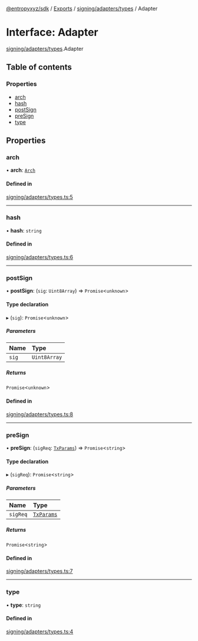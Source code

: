 [@entropyxyz/sdk](../README.md) / [Exports](../modules.md) / [signing/adapters/types](../modules/signing_adapters_types.md) / Adapter

# Interface: Adapter

[signing/adapters/types](../modules/signing_adapters_types.md).Adapter

## Table of contents

### Properties

- [arch](signing_adapters_types.Adapter.md#arch)
- [hash](signing_adapters_types.Adapter.md#hash)
- [postSign](signing_adapters_types.Adapter.md#postsign)
- [preSign](signing_adapters_types.Adapter.md#presign)
- [type](signing_adapters_types.Adapter.md#type)

## Properties

### arch

• **arch**: [`Arch`](../enums/types.Arch.md)

#### Defined in

[signing/adapters/types.ts:5](https://github.com/entropyxyz/sdk/blob/1c426d7/src/signing/adapters/types.ts#L5)

___

### hash

• **hash**: `string`

#### Defined in

[signing/adapters/types.ts:6](https://github.com/entropyxyz/sdk/blob/1c426d7/src/signing/adapters/types.ts#L6)

___

### postSign

• **postSign**: (`sig`: `Uint8Array`) => `Promise`\<`unknown`\>

#### Type declaration

▸ (`sig`): `Promise`\<`unknown`\>

##### Parameters

| Name | Type |
| :------ | :------ |
| `sig` | `Uint8Array` |

##### Returns

`Promise`\<`unknown`\>

#### Defined in

[signing/adapters/types.ts:8](https://github.com/entropyxyz/sdk/blob/1c426d7/src/signing/adapters/types.ts#L8)

___

### preSign

• **preSign**: (`sigReq`: [`TxParams`](signing.TxParams.md)) => `Promise`\<`string`\>

#### Type declaration

▸ (`sigReq`): `Promise`\<`string`\>

##### Parameters

| Name | Type |
| :------ | :------ |
| `sigReq` | [`TxParams`](signing.TxParams.md) |

##### Returns

`Promise`\<`string`\>

#### Defined in

[signing/adapters/types.ts:7](https://github.com/entropyxyz/sdk/blob/1c426d7/src/signing/adapters/types.ts#L7)

___

### type

• **type**: `string`

#### Defined in

[signing/adapters/types.ts:4](https://github.com/entropyxyz/sdk/blob/1c426d7/src/signing/adapters/types.ts#L4)
